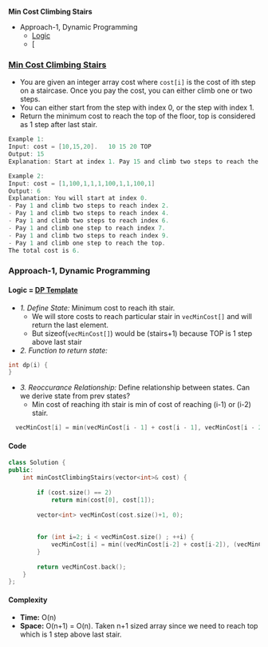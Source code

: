 **Min Cost Climbing Stairs**
- Approach-1, Dynamic Programming
  - [Logic](#l)
  - [


### [Min Cost Climbing Stairs](https://leetcode.com/problems/min-cost-climbing-stairs)
- You are given an integer array cost where `cost[i]` is the cost of ith step on a staircase. Once you pay the cost, you can either climb one or two steps.
- You can either start from the step with index 0, or the step with index 1.
- Return the minimum cost to reach the top of the floor, top is considered as 1 step after last stair.
```c
Example 1:
Input: cost = [10,15,20].   10 15 20 TOP
Output: 15
Explanation: Start at index 1. Pay 15 and climb two steps to reach the top. The total cost is 15.

Example 2:
Input: cost = [1,100,1,1,1,100,1,1,100,1]
Output: 6
Explanation: You will start at index 0.
- Pay 1 and climb two steps to reach index 2.
- Pay 1 and climb two steps to reach index 4.
- Pay 1 and climb two steps to reach index 6.
- Pay 1 and climb one step to reach index 7.
- Pay 1 and climb two steps to reach index 9.
- Pay 1 and climb one step to reach the top.
The total cost is 6.
```

### Approach-1, Dynamic Programming
<a name=l></a>
#### Logic = [DP Template](/DS_Questions/Algorithms/Dynamic_Programming)
- _1. Define State:_ Minimum cost to reach ith stair.
  - We will store costs to reach particular stair in `vecMinCost[]` and will return the last element.
  - But sizeof(`vecMinCost[]`) would be (stairs+1) because TOP is 1 step above last stair
- _2. Function to return state:_
```c
int dp(i) {
}
```
- _3. Reoccurance Relationship:_ Define relationship between states. Can we derive state from prev states?
  - Min cost of reaching ith stair is min of cost of reaching (i-1) or (i-2) stair.
```c
  vecMinCost[i] = min(vecMinCost[i - 1] + cost[i - 1], vecMinCost[i - 2] + cost[i - 2])
```
#### Code
```cpp
class Solution {
public:
    int minCostClimbingStairs(vector<int>& cost) {
        
        if (cost.size() == 2)
            return min(cost[0], cost[1]);
        
        vector<int> vecMinCost(cost.size()+1, 0);
        
        
        for (int i=2; i < vecMinCost.size() ; ++i) {
            vecMinCost[i] = min((vecMinCost[i-2] + cost[i-2]), (vecMinCost[i-1] + cost[i-1]));
        }
        
        return vecMinCost.back();
    }
};
```
#### Complexity
- **Time:** O(n)
- **Space:** O(n+1) = O(n). Taken n+1 sized array since we need to reach top which is 1 step above last stair.
